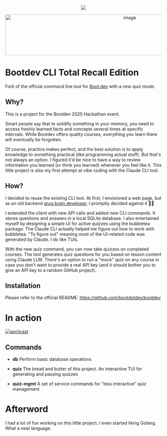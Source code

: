 <p align="center">
  <img src="https://github.com/bootdotdev/bootdev/assets/4583705/7a1184f1-bb43-45fa-a363-f18f8309056f" />
</p>
<p align="center">
<img width="786" height="131" alt="image" src="https://github.com/user-attachments/assets/caf85095-17fb-4578-87c3-cee5ab2c875f" />
</p>

# Bootdev CLI Total Recall Edition

Fork of the official command line tool for [Boot.dev](https://www.boot.dev) with a new quiz mode. 

## Why?
This is a project for the Bootdev 2025 Hackathon event.

Smart people say that to solidify something in your memory, you need to access freshly learned facts and concepts several times at specific intervals. While Bootdev offers quality courses, everything you learn there will eventually be forgotten.

Of course, practice makes perfect, and the best solution is to apply knowledge to something practical (like programming actual stuff). But that's not always an option. I figured it'd be nice to have a way to review information you learned (or think you learned) whenever you feel like it. This little project is also my first attempt at vibe coding with the Claude CLI tool.

## How?
I decided to reuse the existing CLI tool. At first, I envisioned a web page, but as an old backend [grug brain developer](https://grugbrain.dev/), I promptly decided against it 🤷‍♂️

I extended the client with new API calls and added new CLI commands. It stores questions and answers in a local SQLite database. I also entertained myself by designing a simple UI for active quizzes using the bubbletea package. The Claude CLI actually helped me figure out how to work with bubbletea. "To figure out" meaning most of the UI-related code was generated by Claude. I do like TUIs.

With the new quiz command, you can now take quizzes on completed courses. The tool generates quiz questions for you based on lesson content using Claude LLM. There's an option to run a "mock" quiz on any course in case you don't want to provide a real API key (and it should bother you to give an API key to a random GitHub project).

## Installation
Please refer to the official README: https://github.com/bootdotdev/bootdev

# In action
[![asciicast](https://asciinema.org/a/ijr9mH3OtwLSOCKYOniIE3kt5.svg)](https://asciinema.org/a/ijr9mH3OtwLSOCKYOniIE3kt5)

## Commands
- **db** Perform basic database operations 

- **quiz** The bread and butter of this project. An interactive TUI for generating and passing quizzes 

- **quiz-mgmt** A set of service commands for "less interactive" quiz management

# Afterword 
I had a lot of fun working on this little project. I even started liking Golang. What a neat language. 

